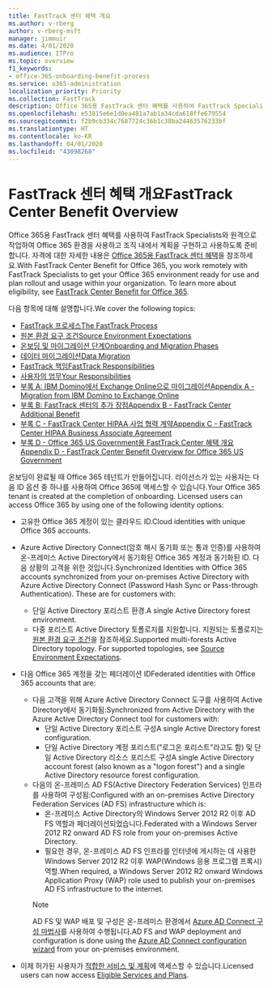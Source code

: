 ```yaml
---
title: FastTrack 센터 혜택 개요
ms.author: v-rberg
author: v-rberg-msft
manager: jimmuir
ms.date: 4/01/2020
ms.audience: ITPro
ms.topic: overview
f1_keywords:
- office-365-onboarding-benefit-process
ms.service: o365-administration
localization_priority: Priority
ms.collection: FastTrack
description: Office 365용 FastTrack 센터 혜택를 사용하여 FastTrack Specialists와 원격으로 작업하여 Office 365 환경을 사용하고 조직 내에서 계획을 구현하고 사용하도록 준비합니다. 자격에 대한 자세한 내용은 Office 365용 FastTrack 센터 혜택을 참조하세요.
ms.openlocfilehash: e53815e6e1d0ea481a7ab1a34cda618ffe679554
ms.sourcegitcommit: f2b9cb334c7687724c36b1c38ba24463576233bf
ms.translationtype: HT
ms.contentlocale: ko-KR
ms.lasthandoff: 04/01/2020
ms.locfileid: "43098268"
---
```

# <a name="fasttrack-center-benefit-overview"></a><span data-ttu-id="a5737-104">FastTrack 센터 혜택 개요</span><span class="sxs-lookup"><span data-stu-id="a5737-104">FastTrack Center Benefit Overview</span></span>

<span data-ttu-id="a5737-p102">Office 365용 FastTrack 센터 혜택를 사용하여 FastTrack Specialists와 원격으로 작업하여 Office 365 환경을 사용하고 조직 내에서 계획을 구현하고 사용하도록 준비합니다. 자격에 대한 자세한 내용은 [Office 365용 FastTrack 센터 혜택](O365-fasttrack-benefit-for-office-365.md)을 참조하세요.</span><span class="sxs-lookup"><span data-stu-id="a5737-p102">With FastTrack Center Benefit for Office 365, you work remotely with FastTrack Specialists to get your Office 365 environment ready for use and plan rollout and usage within your organization. To learn more about eligibility, see [FastTrack Center Benefit for Office 365](O365-fasttrack-benefit-for-office-365.md).</span></span>
  
<span data-ttu-id="a5737-107">다음 항목에 대해 설명합니다.</span><span class="sxs-lookup"><span data-stu-id="a5737-107">We cover the following topics:</span></span>
- [<span data-ttu-id="a5737-108">FastTrack 프로세스</span><span class="sxs-lookup"><span data-stu-id="a5737-108">The FastTrack Process</span></span>](O365-fasttrack-process.md) 
- [<span data-ttu-id="a5737-109">원본 환경 요구 조건</span><span class="sxs-lookup"><span data-stu-id="a5737-109">Source Environment Expectations</span></span>](O365-source-environment-expectations.md)
- [<span data-ttu-id="a5737-110">온보딩 및 마이그레이션 단계</span><span class="sxs-lookup"><span data-stu-id="a5737-110">Onboarding and Migration Phases</span></span>](O365-onboarding-and-migration.md)
- [<span data-ttu-id="a5737-111">데이터 마이그레이션</span><span class="sxs-lookup"><span data-stu-id="a5737-111">Data Migration</span></span>](O365-data-migration.md)
- [<span data-ttu-id="a5737-112">FastTrack 책임</span><span class="sxs-lookup"><span data-stu-id="a5737-112">FastTrack Responsibilities</span></span>](O365-fasttrack-responsibilities.md)
- [<span data-ttu-id="a5737-113">사용자의 업무</span><span class="sxs-lookup"><span data-stu-id="a5737-113">Your Responsibilities</span></span>](O365-your-responsibilities.md) 
- [<span data-ttu-id="a5737-114">부록 A: IBM Domino에서 Exchange Online으로 마이그레이션</span><span class="sxs-lookup"><span data-stu-id="a5737-114">Appendix A - Migration from IBM Domino to Exchange Online</span></span>](O365-from-ibm-domino-to-exchange-online.md)
- [<span data-ttu-id="a5737-115">부록 B: FastTrack 센터의 추가 장점</span><span class="sxs-lookup"><span data-stu-id="a5737-115">Appendix B - FastTrack Center Additional Benefit</span></span>](O365-fasttrack-additional-benefits.md)
- [<span data-ttu-id="a5737-116">부록 C - FastTrack Center HIPAA 사업 협력 계약</span><span class="sxs-lookup"><span data-stu-id="a5737-116">Appendix C - FastTrack Center HIPAA Business Associate Agreement</span></span>](O365-hipaa-business-associate-agreement.md)
- [<span data-ttu-id="a5737-117">부록 D - Office 365 US Government용 FastTrack Center 혜택 개요</span><span class="sxs-lookup"><span data-stu-id="a5737-117">Appendix D - FastTrack Center Benefit Overview for Office 365 US Government</span></span>](US-Gov-appendix-overview.md)
    
<span data-ttu-id="a5737-p103">온보딩이 완료될 때 Office 365 테넌트가 만들어집니다. 라이선스가 있는 사용자는 다음 ID 옵션 중 하나를 사용하여 Office 365에 액세스할 수 있습니다.</span><span class="sxs-lookup"><span data-stu-id="a5737-p103">Your Office 365 tenant is created at the completion of onboarding. Licensed users can access Office 365 by using one of the following identity options:</span></span>
- <span data-ttu-id="a5737-120">고유한 Office 365 계정이 있는 클라우드 ID.</span><span class="sxs-lookup"><span data-stu-id="a5737-120">Cloud identities with unique Office 365 accounts.</span></span>
- <span data-ttu-id="a5737-p104">Azure Active Directory Connect(암호 해시 동기화 또는 통과 인증)를 사용하여 온-프레미스 Active Directory에서 동기화된 Office 365 계정과 동기화된 ID. 다음 상황의 고객을 위한 것입니다.</span><span class="sxs-lookup"><span data-stu-id="a5737-p104">Synchronized Identities with Office 365 accounts synchronized from your on-premises Active Directory with Azure Active Directory Connect (Password Hash Sync or Pass-through Authentication). These are for customers with:</span></span>
  - <span data-ttu-id="a5737-123">단일 Active Directory 포리스트 환경.</span><span class="sxs-lookup"><span data-stu-id="a5737-123">A single Active Directory forest environment.</span></span>
  - <span data-ttu-id="a5737-p105">다중 포리스트 Active Directory 토폴로지를 지원합니다. 지원되는 토폴로지는 [원본 환경 요구 조건](O365-source-environment-expectations.md)을 참조하세요.</span><span class="sxs-lookup"><span data-stu-id="a5737-p105">Supported multi-forests Active Directory topology. For supported topologies, see [Source Environment Expectations](O365-source-environment-expectations.md).</span></span>
- <span data-ttu-id="a5737-126">다음 Office 365 계정을 갖는 페더레이션 ID</span><span class="sxs-lookup"><span data-stu-id="a5737-126">Federated identities with Office 365 accounts that are:</span></span>
  - <span data-ttu-id="a5737-127">다음 고객을 위해 Azure Active Directory Connect 도구를 사용하여 Active Directory에서 동기화됨:</span><span class="sxs-lookup"><span data-stu-id="a5737-127">Synchronized from Active Directory with the Azure Active Directory Connect tool for customers with:</span></span>
      - <span data-ttu-id="a5737-128">단일 Active Directory 포리스트 구성</span><span class="sxs-lookup"><span data-stu-id="a5737-128">A single Active Directory forest configuration.</span></span>
      - <span data-ttu-id="a5737-129">단일 Active Directory 계정 포리스트("로그온 포리스트"라고도 함) 및 단일 Active Directory 리소스 포리스트 구성</span><span class="sxs-lookup"><span data-stu-id="a5737-129">A single Active Directory account forest (also known as a "logon forest") and a single Active Directory resource forest configuration.</span></span>
  - <span data-ttu-id="a5737-130">다음의 온-프레미스 AD FS(Active Directory Federation Services) 인프라를 사용하여 구성됨:</span><span class="sxs-lookup"><span data-stu-id="a5737-130">Configured with an on-premises Active Directory Federation Services (AD FS) infrastructure which is:</span></span>
      - <span data-ttu-id="a5737-131">온-프레미스 Active Directory의 Windows Server 2012 R2 이후 AD FS 역할과 페더레이션되었습니다.</span><span class="sxs-lookup"><span data-stu-id="a5737-131">Federated with a Windows Server 2012 R2 onward AD FS role from your on-premises Active Directory.</span></span>
      - <span data-ttu-id="a5737-132">필요한 경우, 온-프레미스 AD FS 인프라를 인터넷에 게시하는 데 사용한 Windows Server 2012 R2 이후 WAP(Windows 응용 프로그램 프록시) 역할.</span><span class="sxs-lookup"><span data-stu-id="a5737-132">When required, a Windows Server 2012 R2 onward Windows Application Proxy (WAP) role used to publish your on-premises AD FS infrastructure to the internet.</span></span>
    > [!NOTE]
    > <span data-ttu-id="a5737-133">AD FS 및 WAP 배포 및 구성은 온-프레미스 환경에서 [Azure AD Connect 구성 마법사](https://go.microsoft.com/fwlink/?linkid=844794)를 사용하여 수행됩니다.</span><span class="sxs-lookup"><span data-stu-id="a5737-133">AD FS and WAP deployment and configuration is done using the [Azure AD Connect configuration wizard](https://go.microsoft.com/fwlink/?linkid=844794) from your on-premises environment.</span></span> 
  
- <span data-ttu-id="a5737-134">이제 허가된 사용자가 [적합한 서비스 및 계획](M365-eligible-services-and-plans.md)에 액세스할 수 있습니다.</span><span class="sxs-lookup"><span data-stu-id="a5737-134">Licensed users can now access [Eligible Services and Plans](M365-eligible-services-and-plans.md).</span></span>

